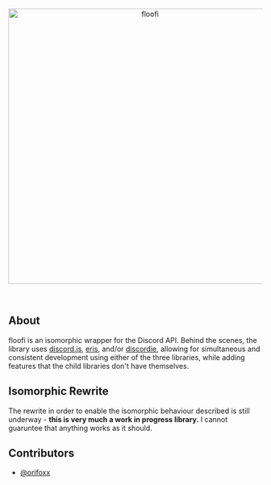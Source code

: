 <div align="center">
  <br />
  <p>
    <a href="https://github.com/orifoxx/floofi"><img src="https://raw.githubusercontent.com/orifoxx/floofi/master/docs/assets/splash.png" width="546" alt="floofi" /></a>
  </p>
  <br />
</div>

## About

floofi is an isomorphic wrapper for the Discord API. Behind the scenes, the library uses [discord.js](https://discord.js.org), [eris](https://github.com/abalabahaha/eris), and/or [discordie](https://github.com/qeled/discordie), allowing for simultaneous and consistent development using either of the three libraries, while adding features that the child libraries don't have themselves.

## Isomorphic Rewrite

The rewrite in order to enable the isomorphic behaviour described is still underway - **this is very much a work in progress library.** I cannot guaruntee that anything works as it should.

## Contributors

- [@orifoxx](https://github.com/orifoxx)
